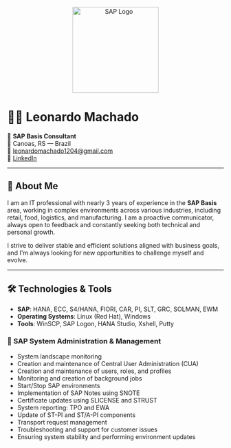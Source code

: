 <p align="center">
  <img src="https://upload.wikimedia.org/wikipedia/commons/5/59/SAP_2011_logo.svg" alt="SAP Logo" width="200"/>
</p>

# 👨‍💻 Leonardo Machado

🎯 **SAP Basis Consultant**  
📍 Canoas, RS — Brazil  
📧 leonardomachado1204@gmail.com  
🔗 [LinkedIn](https://www.linkedin.com/in/leonardo-machado-sap/)

---

## 🧩 About Me

I am an IT professional with nearly 3 years of experience in the **SAP Basis** area, working in complex environments across various industries, including retail, food, logistics, and manufacturing. I am a proactive communicator, always open to feedback and constantly seeking both technical and personal growth.

I strive to deliver stable and efficient solutions aligned with business goals, and I'm always looking for new opportunities to challenge myself and evolve.

---

## 🛠️ Technologies & Tools

- **SAP**: HANA, ECC, S4/HANA, FIORI, CAR, PI, SLT, GRC, SOLMAN, EWM  
- **Operating Systems**: Linux (Red Hat), Windows  
- **Tools**: WinSCP, SAP Logon, HANA Studio, Xshell, Putty  

### 🔧 SAP System Administration & Management

- System landscape monitoring  
- Creation and maintenance of Central User Administration (CUA)  
- Creation and maintenance of users, roles, and profiles  
- Monitoring and creation of background jobs  
- Start/Stop SAP environments  
- Implementation of SAP Notes using SNOTE  
- Certificate updates using SLICENSE and STRUST  
- System reporting: TPO and EWA  
- Update of ST-PI and ST/A-PI components  
- Transport request management  
- Troubleshooting and support for customer issues  
- Ensuring system stability and performing environment updates
